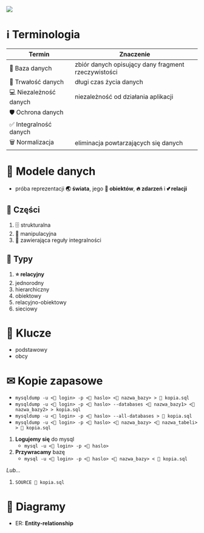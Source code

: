 ![](https://cdn.dribbble.com/users/32512/screenshots/15271791/media/a05f3b20142c8e78727592c1434073b5.png?compress=1&resize=1200x900)
# ℹ Terminologia
| Termin                 | Znaczenie                                           |
| ---------------------- | --------------------------------------------------- |
| 💾 Baza danych         | zbiór danych opisujący dany fragment rzeczywistości |
| 🧬 Trwałość danych     | długi czas życia danych                             |
| 💻 Niezależność danych | niezależność od działania aplikacji                 |
| 🛡 Ochrona danych       |                                                     |
| ✅ Integralność danych |                                                     |
| 🗑 Normalizacja                      | eliminacja powtarzających się danych                                                     |

# 📂 Modele danych
- próba reprezentacji **🌏 świata**, jego **🥎 obiektów**, **🔥 zdarzeń** i **💕 relacji**

## 🔲 Części
1. 🗄 strukturalna
2. 💾 manipulacyjna
3. 🚫 zawierająca reguły integralności

## 💼 Typy
1. **⭐ relacyjny**
2. jednorodny
3. hierarchiczny
4. obiektowy
5. relacyjno-obiektowy
6. sieciowy

# 🔑 Klucze
- podstawowy
- obcy

# ✉ Kopie zapasowe
- `mysqldump -u <👤 login> -p <🔑 haslo> <📁 nazwa_bazy> > 📄 kopia.sql`
- `mysqldump -u <👤 login> -p <🔑 haslo> --databases <📁 nazwa_bazy1> <📁 nazwa_bazy2> > kopia.sql`
- `mysqldump -u <👤 login> -p <🔑 haslo> --all-databases > 📄 kopia.sql`
- `mysqldump -u <👤 login> -p <🔑 haslo> <📁 nazwa_bazy> <📄 nazwa_tabeli> > 📄 kopia.sql`

1. **Logujemy się** do mysql
	- `mysql -u <👤 login> -p <🔑 haslo>`
2. **Przywracamy** bazę
	- `mysql -u <👤 login> -p <🔑 haslo> <📁 nazwa_bazy> < 📄 kopia.sql`

*Lub...*
1. `SOURCE 📄 kopia.sql`

# 💬 Diagramy
- ER:  **Entity-relationship**